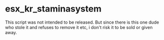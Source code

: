 # esx_kr_staminasystem
This script was not intended to be released. But since there is this one dude who stole it and refuses to remove it etc, i don't risk it to be sold or given away.
